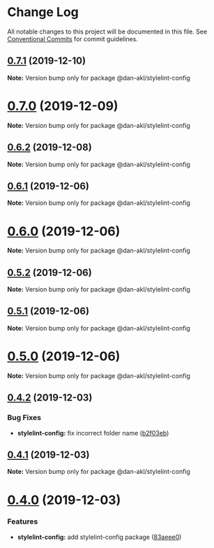 # Change Log

All notable changes to this project will be documented in this file.
See [Conventional Commits](https://conventionalcommits.org) for commit guidelines.

## [0.7.1](https://github.com/DAN-AKL/code-quality/compare/v0.7.0...v0.7.1) (2019-12-10)

**Note:** Version bump only for package @dan-akl/stylelint-config





# [0.7.0](https://github.com/DAN-AKL/code-quality/compare/v0.6.2...v0.7.0) (2019-12-09)

**Note:** Version bump only for package @dan-akl/stylelint-config





## [0.6.2](https://github.com/DAN-AKL/code-quality/compare/v0.6.1...v0.6.2) (2019-12-08)

**Note:** Version bump only for package @dan-akl/stylelint-config





## [0.6.1](https://github.com/DAN-AKL/code-quality/compare/v0.6.0...v0.6.1) (2019-12-06)

**Note:** Version bump only for package @dan-akl/stylelint-config





# [0.6.0](https://github.com/DAN-AKL/code-quality/compare/v0.5.2...v0.6.0) (2019-12-06)

**Note:** Version bump only for package @dan-akl/stylelint-config





## [0.5.2](https://github.com/DAN-AKL/code-quality/compare/v0.5.1...v0.5.2) (2019-12-06)

**Note:** Version bump only for package @dan-akl/stylelint-config





## [0.5.1](https://github.com/DAN-AKL/code-quality/compare/v0.5.0...v0.5.1) (2019-12-06)

**Note:** Version bump only for package @dan-akl/stylelint-config





# [0.5.0](https://github.com/DAN-AKL/code-quality/compare/v0.4.2...v0.5.0) (2019-12-06)

**Note:** Version bump only for package @dan-akl/stylelint-config





## [0.4.2](https://github.com/DAN-AKL/code-quality/compare/v0.4.1...v0.4.2) (2019-12-03)


### Bug Fixes

* **stylelint-config:** fix incorrect folder name ([b2f03eb](https://github.com/DAN-AKL/code-quality/commit/b2f03eb5a941bb7030f572e92b1a7e2d41a5d266))





## [0.4.1](https://github.com/DAN-AKL/code-quality/compare/v0.4.0...v0.4.1) (2019-12-03)

**Note:** Version bump only for package @dan-akl/stylelint-config





# [0.4.0](https://github.com/DAN-AKL/code-quality/compare/v0.3.3...v0.4.0) (2019-12-03)


### Features

* **stylelint-config:** add stylelint-config package ([83aeee0](https://github.com/DAN-AKL/code-quality/commit/83aeee0c5e91301b367cdf0e970fd3551058017b))
